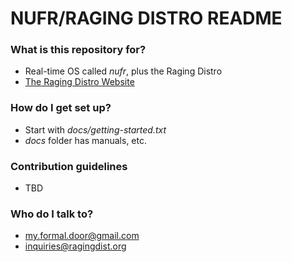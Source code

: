 # NUFR/RAGING DISTRO README #

### What is this repository for? ###

* Real-time OS called *nufr*, plus the Raging Distro
* [The Raging Distro Website](https:ragingdist.org)

### How do I get set up? ###

* Start with *docs/getting-started.txt*
* *docs* folder has manuals, etc.

### Contribution guidelines ###

* TBD

### Who do I talk to? ###

* my.formal.door@gmail.com
* inquiries@ragingdist.org
